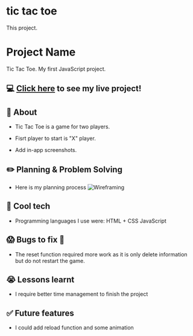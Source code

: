 # tic tac toe
This project.

# Project Name
Tic Tac Toe.  My first JavaScript project. 

## :computer: [Click here](https://zabardaevae.github.io/tic-tac-toe/) to see my live project!

## :page_facing_up: About
- Tic Tac Toe is a game for two players. 
- Fisrt player to start is "X" player.

- Add in-app screenshots.

## :pencil2: Planning & Problem Solving
- Here is my planning process
![Wireframing](https://imgur.com/a/rOEfffa)

## :rocket: Cool tech
- Programming languages I use were:
 HTML + CSS
 JavaScript


## :scream: Bugs to fix :poop:
- The reset function required more work as it is only delete information but do not restart the game.

## :sob: Lessons learnt
- I require better time management to finish the project

## :white_check_mark: Future features
- I could add reload function and some animation
